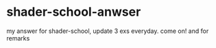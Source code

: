 # shader-school-anwser
my answer for shader-school, update 3 exs everyday. come on! and for remarks
